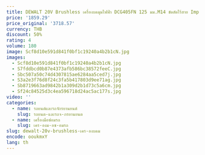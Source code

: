 ```yaml
---
title: DEWALT 20V Brushless เครื่องบดมุมไฟฟ้า DCG405FN 125 มม.M14 ขัดตัดไร้สาย Impact ชาร์จเครื่องมือ
price: '1859.29'
price_original: '3718.57'
currency: THB
discount: 50%
rating: 4
volume: 180
image: Scf8d10e591d841f0bf1c19240a4b2b1cN.jpg
images:
  - Scf8d10e591d841f0bf1c19240a4b2b1cN.jpg
  - S7fddbcd0b87e4373afb586bc38572feeC.jpg
  - Sbc507a50c74d4307815ae6284aa5ced7j.jpg
  - S3a2e3f76d8f24c3fa5b417803d9ee71ag.jpg
  - Sb8719663ad9842b1a309d2b1d73c5a6cm.jpg
  - Sf24c84525d3c4ea596718d24ac5ac177s.jpg
video: ''
categories:
  - name: รถยนต์และรถจักรยานยนต์
    slug: รถยนต-และรถจ-กรยานยนต
  - name: เครื่องมือซ่อมรถ
    slug: เคร-องม-อซ-อมรถ
slug: dewalt-20v-brushless-เคร-องบดม
encode: ooukmxY
lang: th
---
```

  